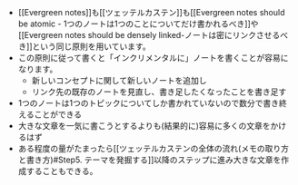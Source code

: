 - [[Evergreen notes]]も[[ツェッテルカステン]]も[[Evergreen notes should be atomic - 1つのノートは1つのことについてだけ書かれるべき]]や[[Evergreen notes should be densely linked-ノートは密にリンクさせるべき]]という同じ原則を用いています。
- この原則に従って書くと「インクリメンタルに」ノートを書くことが容易になります。
	- 新しいコンセプトに関して新しいノートを追加し
	- リンク先の既存のノートを見直し、書き足したくなったことを書き足す
- 1つのノートは1つのトピックについてしか書かれていないので数分で書き終えることができる
- 大きな文章を一気に書こうとするよりも(結果的に)容易に多くの文章をかけるはず
- ある程度の量がたまったら[[ツェッテルカステンの全体の流れ(メモの取り方と書き方)#Step5. テーマを発掘する]]以降のステップに進み大きな文章を作成することもできる。